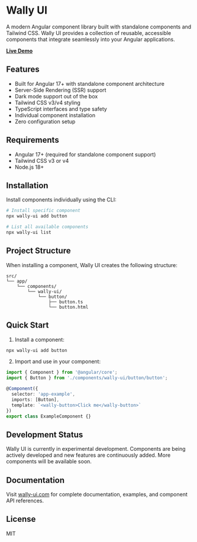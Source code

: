 # Wally UI

A modern Angular component library built with standalone components and Tailwind CSS. Wally UI provides a collection of reusable, accessible components that integrate seamlessly into your Angular applications.

**[Live Demo](https://wally-ui.com/)**

## Features

- Built for Angular 17+ with standalone component architecture
- Server-Side Rendering (SSR) support
- Dark mode support out of the box
- Tailwind CSS v3/v4 styling
- TypeScript interfaces and type safety
- Individual component installation
- Zero configuration setup

## Requirements

- Angular 17+ (required for standalone component support)
- Tailwind CSS v3 or v4
- Node.js 18+

## Installation

Install components individually using the CLI:

```bash
# Install specific component
npx wally-ui add button

# List all available components
npx wally-ui list
```

## Project Structure

When installing a component, Wally UI creates the following structure:

```
src/
└── app/
    └── components/
        └── wally-ui/
            └── button/
                ├── button.ts
                └── button.html
```

## Quick Start

1. Install a component:
```bash
npx wally-ui add button
```

2. Import and use in your component:
```typescript
import { Component } from '@angular/core';
import { Button } from './components/wally-ui/button/button';

@Component({
  selector: 'app-example',
  imports: [Button],
  template: `<wally-button>Click me</wally-button>`
})
export class ExampleComponent {}
```

## Development Status

Wally UI is currently in experimental development. Components are being actively developed and new features are continuously added. More components will be available soon.

## Documentation

Visit [wally-ui.com](https://wally-ui.com/) for complete documentation, examples, and component API references.

## License

MIT
